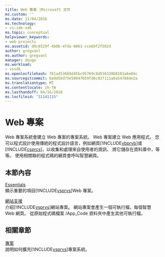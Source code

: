 ```yaml
---
title: Web 專案 |Microsoft 文件
ms.custom: ''
ms.date: 11/04/2016
ms.technology:
- vs-ide-sdk
ms.topic: conceptual
helpviewer_keywords:
- web projects
ms.assetid: d9c0329f-4b0b-4fda-8061-cce69f2f502d
author: gregvanl
ms.author: gregvanl
manager: douge
ms.workload:
- vssdk
ms.openlocfilehash: 761ad53669d45bc95769c8d81632068101a6e04c
ms.sourcegitcommit: 6a9d5bd75e50947659fd6c837111a6a547884e2a
ms.translationtype: MT
ms.contentlocale: zh-TW
ms.lasthandoff: 04/16/2018
ms.locfileid: "31141115"
---
```

# <a name="web-projects"></a>Web 專案
Web 專案系統會建立 Web 專案的專案系統。 Web 專案建立 Web 應用程式。 您可以程式設計使用傳統的程式設計語言，例如網頁[!INCLUDE[vbprvb](../../code-quality/includes/vbprvb_md.md)]或[!INCLUDE[csprcs](../../data-tools/includes/csprcs_md.md)]，以收集和處理來自使用者的資訊、 將它儲存在資料庫中，等等。 使用相關聯的程式碼的網頁會呼叫智慧網頁。  
  
## <a name="in-this-section"></a>本節內容  
 [Essentials](../../extensibility/internals/web-project-essentials.md)  
 顯示重要的項目[!INCLUDE[vsprvs](../../code-quality/includes/vsprvs_md.md)]Web 專案。  
  
 [網站支援](../../extensibility/internals/web-site-support.md)  
 介紹[!INCLUDE[vsprvs](../../code-quality/includes/vsprvs_md.md)]網站專案。 網站專案會產生一個可執行檔，每個智慧 Web 網頁。 從原始程式碼檔案 /App_Code 資料夾中產生其他可執行檔。  
  
## <a name="related-sections"></a>相關章節  
 [專案](../../extensibility/internals/projects.md)  
 說明如何擴充[!INCLUDE[vsprvs](../../code-quality/includes/vsprvs_md.md)]專案系統。